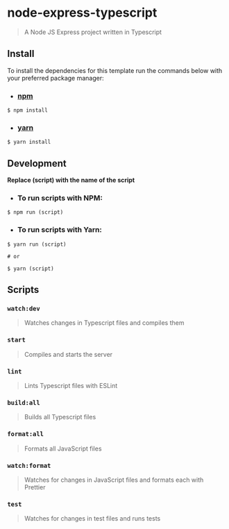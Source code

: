 # node-express-typescript

> A Node JS Express project written in Typescript

## Install

To install the dependencies for this template run the commands below with your preferred package manager:

- ### [npm](https://npmjs.org)

```
$ npm install
```

- ### [yarn](https://yarnkpkg.com)

```
$ yarn install
```

## Development

**Replace (script) with the name of the script**

- ### To run scripts with NPM:

```
$ npm run (script)
```

- ### To run scripts with Yarn:

```
$ yarn run (script)

# or

$ yarn (script)
```

## Scripts

### `watch:dev`

> Watches changes in Typescript files and compiles them

### `start`

> Compiles and starts the server

### `lint`

> Lints Typescript files with ESLint

### `build:all`

> Builds all Typescript files

### `format:all`

> Formats all JavaScript files

### `watch:format`

> Watches for changes in JavaScript files and formats each with Prettier

### `test`

> Watches for changes in test files and runs tests
